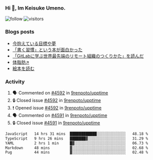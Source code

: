 ### Hi 👋, Im Keisuke Umeno.

<!--
**9renpoto/9renpoto** is a ✨ _special_ ✨ repository because its `README.md` (this file) appears on your GitHub profile.

Here are some ideas to get you started:

- 🔭 I’m currently working on ...
- 🌱 I’m currently learning ...
- 👯 I’m looking to collaborate on ...
- 🤔 I’m looking for help with ...
- 💬 Ask me about ...
- 📫 How to reach me: ...
- 😄 Pronouns: ...
- ⚡ Fun fact: ...
-->

![follow](https://img.shields.io/github/followers/9renpoto?label=Follow&style=social)
![visitors](https://komarev.com/ghpvc/?username=9renpoto&label=Profile%20views&color=0e75b6&style=flat)

### Blogs posts

<!-- BLOG-POST-LIST:START -->
- [今抱えている目標や夢](https://9renpoto.win/entry/2024/12/02/objective)
- [「書く習慣」という本が面白かった](https://9renpoto.win/entry/2024/11/11/leave_a_feeling_sad)
- [「GitLabに学ぶ世界最先端のリモート組織のつくりかた」を読んだ](https://9renpoto.win/entry/2024/09/10/remote_organization)
- [体脂肪↗](https://9renpoto.win/entry/2024/08/12/gaining_fat)
- [絵本を読む](https://9renpoto.win/entry/2024/07/26/picture_book)
<!-- BLOG-POST-LIST:END -->

### Activity

<!--START_SECTION:activity-->
1. 🗣 Commented on [#4592](https://github.com/9renpoto/upptime/issues/4592#issuecomment-2517785799) in [9renpoto/upptime](https://github.com/9renpoto/upptime)
2. 🔒 Closed issue [#4592](https://github.com/9renpoto/upptime/issues/4592) in [9renpoto/upptime](https://github.com/9renpoto/upptime)
3. ❗ Opened issue [#4592](https://github.com/9renpoto/upptime/issues/4592) in [9renpoto/upptime](https://github.com/9renpoto/upptime)
4. 🗣 Commented on [#4591](https://github.com/9renpoto/upptime/issues/4591#issuecomment-2517577715) in [9renpoto/upptime](https://github.com/9renpoto/upptime)
5. 🔒 Closed issue [#4591](https://github.com/9renpoto/upptime/issues/4591) in [9renpoto/upptime](https://github.com/9renpoto/upptime)
<!--END_SECTION:activity-->

<!--START_SECTION:waka-->

```txt
JavaScript   14 hrs 31 mins  ████████████░░░░░░░░░░░░░   48.18 %
TypeScript   9 hrs 26 mins   ███████▓░░░░░░░░░░░░░░░░░   31.29 %
YAML         2 hrs 1 min     █▓░░░░░░░░░░░░░░░░░░░░░░░   06.73 %
Markdown     48 mins         ▓░░░░░░░░░░░░░░░░░░░░░░░░   02.68 %
Pug          44 mins         ▓░░░░░░░░░░░░░░░░░░░░░░░░   02.48 %
```

<!--END_SECTION:waka-->
